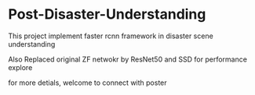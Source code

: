 # Post-Disaster-Understanding

This project implement faster rcnn framework in disaster scene understanding<br/>

Also Replaced original ZF netwokr by ResNet50 and SSD for performance explore<br/>

for more detials, welcome to connect with poster
